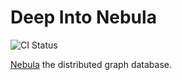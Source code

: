 # Deep Into Nebula

![CI Status](https://github.com/shylock-hg/deep-into-nebula/workflows/Deep%20Into%20Nebula%20building/badge.svg)

[Nebula](https://nebula-graph.io/) the distributed graph database.
